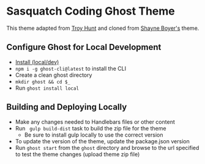 # Sasquatch Coding Ghost Theme

This theme adapted from [Troy Hunt](https://github.com/troyhunt/troyhunt.com-ghost-theme) and cloned from [Shayne Boyer's](https://github.com/spboyer/th-ghost-theme) theme.


## Configure Ghost for Local Development
- [Install (local/dev)](https://docs.ghost.org/v1/docs/install-local)
-  ```npm i -g ghost-cli@latest``` to install the CLI
- Create a clean ghost directory
- ```mkdir ghost && cd $_```
- Run ```ghost install local```

## Building and Deploying Locally
- Make any changes needed to Handlebars files or other content
- Run ``` gulp build-dist``` task to build the zip file for the theme
    - Be sure to install gulp locally to use the correct version
- To update the version of the theme, update the package.json version
- Run ```ghost start``` from the ```ghost``` directory and browse to the url specified to test the theme changes (upload theme zip file)
